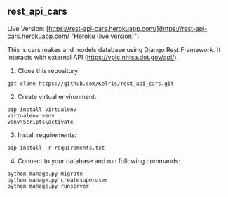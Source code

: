 ## rest_api_cars
Live Version: [https://rest-api-cars.herokuapp.com/](https://rest-api-cars.herokuapp.com/ "Heroku (live version)")

This is cars makes and models database using Django Rest Framework. It interacts with external API (https://vpic.nhtsa.dot.gov/api/).

1. Clone this repository:

```git clone https://github.com/Kelris/rest_api_cars.git```

2. Create virtual environment: 

```
pip install virtualenv
virtualenv venv
venv\Scripts\activate
```

3. Install requirements:
 
```pip install -r requirements.txt```

4. Connect to your database and run following commands:

```
python manage.py migrate
python manage.py createsuperuser
python manage.py runserver  
```
